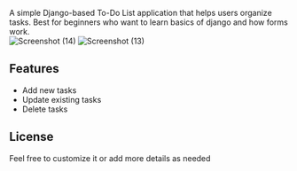 A simple Django-based To-Do List application that helps users organize tasks. Best for beginners who want to learn basics of django and how forms work.
<br>
![Screenshot (14)](https://github.com/user-attachments/assets/11937dc6-2987-4d95-8fa0-504580db8b9e)
![Screenshot (13)](https://github.com/user-attachments/assets/3925ed61-85b8-4f8f-b2e9-4479dba781ca)

## Features
- Add new tasks
- Update existing tasks
- Delete tasks <br>
## License
Feel free to customize it or add more details as needed
